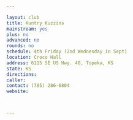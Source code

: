 ```yaml
---

layout: club
title: Kuntry Kuzzins
mainstream: yes
plus: no
advanced: no
rounds: no
schedule: 4th Friday (2nd Wednesday in Sept)
location: Croco Hall
address: 6115 SE US Hwy. 40, Topeka, KS
state: KS
directions: 
caller: 
contact: (785) 286-6804
website: 



---
```


